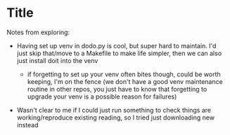 # Title

Notes from exploring:

- Having set up venv in dodo.py is cool, but super hard to maintain. I'd just skip that/move to a Makefile to make life simpler, then we can also just install doit into the venv
    - if forgetting to set up your venv often bites though, could be worth keeping, I'm on the fence (we don't have a good venv maintenance routine in other repos, you just have to know that forgetting to upgrade your venv is a possible reason for failures)

- Wasn't clear to me if I could just run something to check things are working/reproduce existing reading, so I tried just downloading new instead
